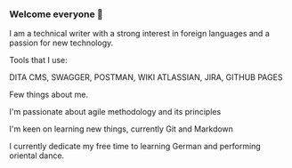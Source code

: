 ### Welcome everyone 👋

I am a technical writer with a strong interest in foreign languages and a passion for new technology. 

Tools that I use:

DITA CMS, SWAGGER, POSTMAN, WIKI ATLASSIAN, JIRA, GITHUB PAGES

Few things about me.

I'm passionate about agile methodology and its principles

I'm keen on learning new things, currently Git and Markdown

I currently dedicate my free time to learning German and performing oriental dance. 
